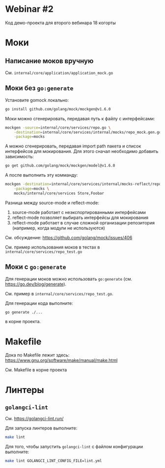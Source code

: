 # Webinar #2

Код демо-проекта для второго вебинара 18 когорты

# Моки

## Написание моков вручную

См. `internal/core/application/application_mock.go`

## Моки без `go:generate`

Установите gomock локально:

```bash
go install github.com/golang/mock/mockgen@v1.6.0
```

Моки можно сгенерировать, передавая путь к файлу с интерфейсами:

```bash
mockgen -source=internal/core/services/repo.go \
    -destination=internal/core/services/internal/mocks/repo_mock.gen.go \
    -package=mocks
```

А можно сгенерировать, передавая import path пакета и список интерфейсов для мокирования. Для этого сначал необходимо добавить зависимость:

```bash
go get github.com/golang/mock/mockgen/model@v1.6.0
```

А после выполнить эту комманду:

```bash
mockgen -destination=internal/core/services/internal/mocks-reflect/repo_mock.gen.go \
    -package=mocks \
    mocks/internal/core/services Store,Foobar
```

Разница между source-mode и reflect-mode:

1. source-mode работает с неэкспортированными интерфейсами
2. reflect-mode позволяет выбирать интерфейсы для мокирования
3. reflect-mode работает в случае сложной организации репозитория (например, когда модули не используются)

См. обсуждение: https://github.com/golang/mock/issues/406

См. пример использования моков в тестах в `internal/core/services/repo_test.go`

## Моки с `go:generate`

Для генерации моков можно использовать `go:generate` (см. https://go.dev/blog/generate).

См. пример в `internal/core/services/repo_test.go`.

Для генерации кода выполните:

```bash
go generate ./...
```

в корне проекта.

# Makefile

Дока по Makefile лежит здесь: https://www.gnu.org/software/make/manual/make.html

См. Makefile в корне проекта

# Линтеры

## `golangci-lint`

См. https://golangci-lint.run/

Для запуска линтеров выполните:

```bash
make lint
```

Для того, чтобы запустить `golangci-lint` с файлом конфигурации выполните:

```bash
make lint GOLANGCI_LINT_CONFIG_FILE=lint.yml 
```
